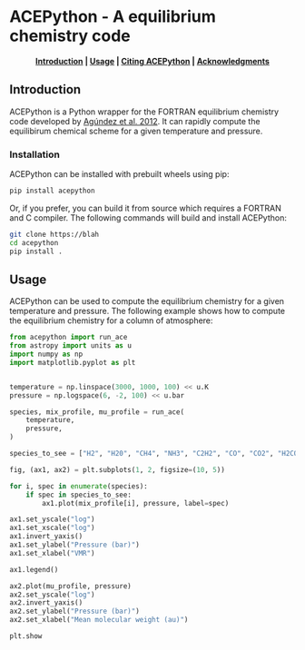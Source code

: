 # ACEPython - A equilibrium chemistry code

<p align="center"><b><a href="#introduction">Introduction</a> | <a href="#python-version-of-pdfo">Usage</a> | <a href="#citing-pdfo">Citing ACEPython</a> | <a href="#acknowledgments">Acknowledgments</a></b></p>


## Introduction

ACEPython is a Python wrapper for the FORTRAN equilibrium chemistry code developed by [Agúndez et al. 2012](https://ui.adsabs.harvard.edu/abs/2012A%26A...548A..73A/abstract). It can rapidly compute the equilibirum chemical scheme for a given temperature and pressure.

### Installation

ACEPython can be installed with prebuilt wheels using pip:

```bash
pip install acepython
```

Or, if you prefer, you can build it from source which requires a FORTRAN and C compiler. The following commands will build and install ACEPython:

```bash
git clone https://blah
cd acepython
pip install .
```

## Usage

ACEPython can be used to compute the equilibrium chemistry for a given temperature and pressure. The following example shows how to compute the equilibrium chemistry for a column of atmosphere:

```python
from acepython import run_ace
from astropy import units as u
import numpy as np
import matplotlib.pyplot as plt


temperature = np.linspace(3000, 1000, 100) << u.K
pressure = np.logspace(6, -2, 100) << u.bar

species, mix_profile, mu_profile = run_ace(
    temperature,
    pressure,
)

species_to_see = ["H2", "H20", "CH4", "NH3", "C2H2", "CO", "CO2", "H2CO"]

fig, (ax1, ax2) = plt.subplots(1, 2, figsize=(10, 5))

for i, spec in enumerate(species):
    if spec in species_to_see:
        ax1.plot(mix_profile[i], pressure, label=spec)

ax1.set_yscale("log")
ax1.set_xscale("log")
ax1.invert_yaxis()
ax1.set_ylabel("Pressure (bar)")
ax1.set_xlabel("VMR")

ax1.legend()

ax2.plot(mu_profile, pressure)
ax2.set_yscale("log")
ax2.invert_yaxis()
ax2.set_ylabel("Pressure (bar)")
ax2.set_xlabel("Mean molecular weight (au)")

plt.show



